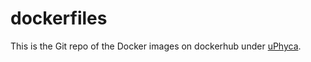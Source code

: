 # dockerfiles

This is the Git repo of the Docker images on dockerhub under [uPhyca](https://hub.docker.com/r/uphyca/).
